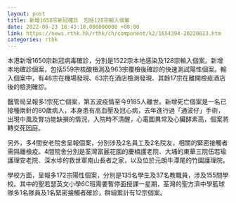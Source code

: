 ```yaml
---
layout: post
title: 新增1650宗新冠確診　包括128宗輸入個案
date: 2022-06-23 16:43:18.000000000 +08:00
link: https://news.rthk.hk/rthk/ch/component/k2/1654394-20220623.htm
categories: rthk
---
```


本港新增1650宗新冠病毒確診，分別是1522宗本地感染及128宗輸入個案。新增本地確診個案，包括559宗核酸檢測及963宗覆檢後確診的快速測試陽性個案。輸入個案中，有48宗在機場發現、63宗在酒店檢測發現、其餘17宗在離開檢疫酒店後的檢測確診。

醫管局呈報多1宗死亡個案，第五波疫情至今9185人離世。新增死亡個案是一名已接種兩針的80歲病人，本身患有高血壓及冠心病，去年進行過「通波仔」手術，出現中風及腎功能缺損的情況，入院時不清醒，心電圖異常及心臟酵素高，個案將轉交死因庭。

另外，多4間安老院舍呈報個案，分別涉及2名員工及2名院友，相關的緊密接觸者需隔離檢疫。4間院舍分別是荃灣富麗花園的慶楠護老院、大埔的東華三院伍若瑜護理安老院、深水埗的救世軍南山長者之家，以及位於元朗牛潭尾的竹園護理院。

學校方面，呈報多172宗陽性個案，分別是135名學生及37名教職員，涉及155間學校。其中的聖若瑟英文小學6C班需要暫停面授課一星期，荃灣的聖方濟中學籃球隊多1名隊員及1名緊密接觸者確診，群組累計有12宗個案。

